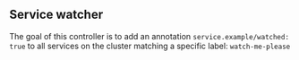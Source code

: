 Service watcher
---------------

The goal of this controller is to add an annotation `service.example/watched: true` 
to all services on the cluster matching a specific label: `watch-me-please`